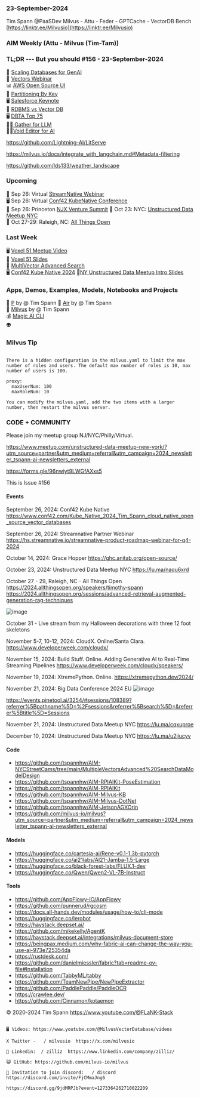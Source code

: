### 23-September-2024
Tim Spann @PaaSDev
Milvus - Attu - Feder - GPTCache - VectorDB Bench
[https://linktr.ee/Milvusio](https://linktr.ee/Milvusio)

### AIM Weekly (Attu - Milvus (Tim-Tam))

### TL;DR --- But you should   #156 - 23-September-2024

📎 [Scaling Databases for GenAI](https://thenewstack.io/scaling-databases-to-meet-enterprise-genai-demands/)        <br/>
🤖 [ Vectors Webinar](https://hs.streamnative.io/streamnative-product-roadmap-webinar-for-q4-2024)     <br/>
📊 [AWS Open Source UI](https://github.com/aws-amplify/amplify-ui)     <br/>
📱 [ Partitioning By Key](https://github.com/tspannhw/AIM-Partioning)     <br/>
🖥️ [Salesforce Keynote](https://www.youtube.com/watch?v=_Cs-xTQeGfo&ab_channel=Salesforce)    <br/>
📢 [RDBMS vs Vector DB](https://.com/@zilliz_learn/relational-databases-vs-vector-databases-dbd2c5d8055f)   <br/>
🖥️ [DBTA Top 75](https://www.dbta.com/BigDataQuarterly/Articles/Big-Data-75-Companies-Driving-Innovation-in-2024-165716.aspx?PageNum=7)<br/>
🐦‍🔥[ Gather for LLM](https://github.com/gr-b/repogather)<br/>
🐦‍🔥[Void Editor for AI](https://github.com/voideditor/void)

https://github.com/Lightning-AI/LitServe

https://milvus.io/docs/integrate_with_langchain.md#Metadata-filtering

https://github.com/lds133/weather_landscape


### Upcoming

📡 Sep 26: Virtual [StreamNative Webinar](https://hs.streamnative.io/streamnative-product-roadmap-webinar-for-q4-2024) <br />
🖥️ Sep 26: Virtual [Conf42 KubeNative Conference](https://www.conf42.com/Kube_Native_2024_Tim_Spann_cloud_native_open_source_vector_databases) <br />
🌃 Sep 26: Princeton [NJX Venture Summit](https://njxventuresummit.com/agenda/)
🚕 Oct 23: NYC: [Unstructured Data Meetup NYC](https://lu.ma/naqu6xrd)  <br/>
📡 Oct 27-29: Raleigh, NC:  [All Things Open](https://2024.allthingsopen.org/sessions/advanced-retrieval-augmented-generation-rag-techniques)     <br/>


### Last Week

🖥️ [Voxel 51 Meetup Video](https://youtu.be/_u-qksXB7pQ?feature=shared) <br/>
🌃 [Voxel 51 Slides](https://www.slideshare.net/slideshow/09-12-2024-milvus-vector-database-used-for-sensor-data-rag/271636784) <br/>
🌆 [MultiVector Advanced Search](https://dzone.com/articles/multiple-vectors-and-advanced-search-data-model-design) <br/>
🖥️ [Conf42 Kube Native 2024](https://www.slideshare.net/slideshow/09-26-2024-conf-42-kube-native-unleashing-the-potential-of-cloud-native-open-source-vector-databases/271850898)
🌃[NY Unstructured Data Meetup Intro Slides](https://www.slideshare.net/slideshow/09-18-2024-nyc-meetup-vector-databases-102/271850947)


### Apps, Demos, Examples, Models, Notebooks and Projects

🚀 [P](https://medium.com/@tspann/partitioning-collections-by-name-395eb48a2238) by @ Tim Spann
🚀 [Air](https://github.com/tspannhw/AIM-AirQuality) by @ Tim Spann <br/>
🤖 [Milvus](https://github.com/tspannhw/AIM-Partioning)  by @ Tim Spann<br/>
💰 [Magic AI CLI](https://github.com/guywaldman/magic-cli) <br/>
👽 [](https://www.slideshare.net/slideshow/09-12-2024-milvus-vector-database-used-for-sensor-data-rag/271636784) 

### Milvus Tip

````

There is a hidden configuration in the milvus.yaml to limit the max number of roles and users. The default max number of roles is 10, max number of users is 100.

proxy:
  maxUserNum: 100
  maxRoleNum: 10

You can modify the milvus.yaml, add the two items with a larger number, then restart the milvus server.

````

### CODE + COMMUNITY

Please join my meetup group NJ/NYC/Philly/Virtual. 

https://www.meetup.com/unstructured-data-meetup-new-york/?utm_source=partner&utm_medium=referral&utm_campaign=2024_newsletter_tspann-ai-newsletters_external

https://forms.gle/96nwiyt9LWGfAXxs5

This is Issue #156


#### Events


September 26, 2024: Conf42 Kube Native https://www.conf42.com/Kube_Native_2024_Tim_Spann_cloud_native_open_source_vector_databases

September 26, 2024:  Streamnative Partner Webinar
https://hs.streamnative.io/streamnative-product-roadmap-webinar-for-q4-2024

October 14, 2024:  Grace Hopper
https://ghc.anitab.org/open-source/

October 23, 2024:   Unstructured Data Meetup NYC
https://lu.ma/naqu6xrd

October 27 - 29, Raleigh, NC - All Things Open
https://2024.allthingsopen.org/speakers/timothy-spann
https://2024.allthingsopen.org/sessions/advanced-retrieval-augmented-generation-rag-techniques

![image](https://github.com/tspannhw/FLiPStackWeekly/assets/18673814/2aae6f12-713b-473a-8d6c-38ec969aa811)

October 31 - Live stream from my Halloween decorations with three 12 foot skeletons

November 5-7, 10-12, 2024:  CloudX.  Online/Santa Clara. https://www.developerweek.com/cloudx/

November 15, 2024: Build Stuff. Online. Adding Generative AI to Real-Time Streaming Pipelines
https://www.developerweek.com/cloudx/speakers/

November 19, 2024: XtremePython. Online.
https://xtremepython.dev/2024/

November 21, 2024: Big Data Conference 2024 EU
![image](https://github.com/user-attachments/assets/e81fb929-0f82-418f-bd14-58288cb03b9a)

https://events.pinetool.ai/3254/#sessions/108389?referrer%5Bpathname%5D=%2Fsessions&referrer%5Bsearch%5D=&referrer%5Btitle%5D=Sessions

November 21, 2024:    Unstructured Data Meetup NYC
https://lu.ma/cqxuproe

December 10, 2024:  Unstructured Data Meetup NYC
https://lu.ma/u2ijucyv


#### Code

* https://github.com/tspannhw/AIM-NYCStreetCams/tree/main/MultipleVectorsAdvanced%20SearchDataModelDesign
* https://github.com/tspannhw/AIM-RPIAIKit-PoseEstimation
* https://github.com/tspannhw/AIM-RPIAIKit
* https://github.com/tspannhw/AIM-Milvus-KB
* https://github.com/tspannhw/AIM-Milvus-DotNet
* https://github.com/tspannhw/AIM-JetsonAGXOrin
* https://github.com/milvus-io/milvus?utm_source=partner&utm_medium=referral&utm_campaign=2024_newsletter_tspann-ai-newsletters_external


#### Models

* https://huggingface.co/cartesia-ai/Rene-v0.1-1.3b-pytorch
* https://huggingface.co/ai21labs/AI21-Jamba-1.5-Large
* https://huggingface.co/black-forest-labs/FLUX.1-dev
* https://huggingface.co/Qwen/Qwen2-VL-7B-Instruct



  
#### Tools

* https://github.com/AppFlowy-IO/AppFlowy
* https://github.com/punnerud/rgcosm
* https://docs.all-hands.dev/modules/usage/how-to/cli-mode
* https://huggingface.co/lerobot
* https://haystack.deepset.ai/
* https://github.com/mikekelly/AgentK
* https://haystack.deepset.ai/integrations/milvus-document-store
* https://beingpax.medium.com/why-fabric-ai-can-change-the-way-you-use-ai-973e725354da
* https://rustdesk.com/
* https://github.com/danielmiessler/fabric?tab=readme-ov-file#Installation
* https://github.com/TabbyML/tabby
* https://github.com/TeamNewPipe/NewPipeExtractor
* https://github.com/PaddlePaddle/PaddleOCR
* https://crawlee.dev/
* https://github.com/Cinnamon/kotaemon
  
&copy; 2020-2024 Tim Spann  https://www.youtube.com/@FLaNK-Stack


~~~~~~~~~~~~~~~ CONNECT ~~~~~~~~~~~~~~~

🖥️ Videos: https://www.youtube.com/@MilvusVectorDatabase/videos

X Twitter -   / milvusio  https://x.com/milvusio

🔗 Linkedin:  / zilliz  https://www.linkedin.com/company/zilliz/

😺 GitHub: https://github.com/milvus-io/milvus

🦾 Invitation to join discord:   / discord  https://discord.com/invite/FjCMmaJng6

https://discord.gg/9jdMRPJb?event=1273364262710022209
